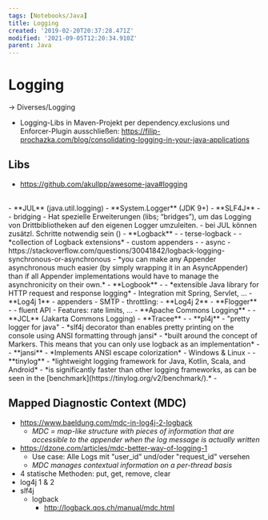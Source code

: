 ```yaml
---
tags: [Notebooks/Java]
title: Logging
created: '2019-02-20T20:37:28.471Z'
modified: '2021-09-05T12:20:34.910Z'
parent: Java
---
```


# Logging
→ Diverses/Logging
- Logging-Libs in Maven-Projekt per dependency.exclusions und Enforcer-Plugin ausschließen: <https://filip-prochazka.com/blog/consolidating-logging-in-your-java-applications>

## Libs
- <https://github.com/akullpp/awesome-java#logging>
<br/>
- **JUL** (java.util.logging)
- **System.Logger** (JDK 9+)
- **SLF4J**
  - <https://www.slf4j.org/>
  - bridging
    - Hat spezielle Erweiterungen (libs; “bridges”), um das Logging von Drittbibliotheken auf den eigenen Logger umzuleiten.
    - bei JUL können zusätzl. Schritte notwendig sein (<https://stackoverflow.com/questions/9117030/jul-to-slf4j-bridge>)
- **Logback**
  - <https://logback.qos.ch/index.html>
  - terse-logback
    - <https://tersesystems.github.io/terse-logback/>
    - *collection of Logback extensions*
  - custom appenders
    - <https://www.baeldung.com/custom-logback-appender>
  - async
    - https://stackoverflow.com/questions/30041842/logback-logging-synchronous-or-asynchronous
    - *you can make any Appender asynchronous much easier (by simply wrapping it in an AsyncAppender) than if all Appender implementations would have to manage the asynchronicity on their own.*
- **Logbook**
  - <https://github.com/zalando/logbook>
  - *extensible Java library for HTTP request and response logging*
  - Integration mit Spring, Servlet, ...
- **Log4j 1**
  - appenders
    - SMTP
      - throttling: <https://github.com/reaktor/log4j-email-throttle>
- **Log4j 2**
- **Flogger**
  - <https://github.com/google/flogger>
  - fluent API
  - Features: rate limits, ...
- **Apache Commons Logging**
  - <https://commons.apache.org/proper/commons-logging/>
- **JCL** (Jakarta Commons Logging)
- **Tracee**
  - <http://www.tracee.io/>
- **pl4j**
  - "pretty logger for java"
  - *slf4j decorator than enables pretty printing on the console using ANSI formatting through jansi*
  - *built around the concept of Markers. This means that you can only use logback as an implementation*
  - <https://github.com/ludovicianul/pl4j>
- **jansi**
  - *Implements ANSI escape colorization*
  - Windows & Linux
  - <https://github.com/fusesource/jansi>
- **tinylog**
  - *lightweight logging framework for Java, Kotlin, Scala, and Android*
  - *is significantly faster than other logging frameworks, as can be seen in the [benchmark](https://tinylog.org/v2/benchmark/).* 
  - <https://github.com/tinylog-org/tinylog> 


## Mapped Diagnostic Context (MDC)
- <https://www.baeldung.com/mdc-in-log4j-2-logback>
  - *MDC = map-like structure with pieces of information that are accessible to the appender when the log message is actually written*
- <https://dzone.com/articles/mdc-better-way-of-logging-1>
  - Use case: Alle Logs mit "user_id" und/oder "request_id" versehen
  - *MDC manages contextual information on a per-thread basis*
- 4 statische Methoden: put, get, remove, clear
- log4j 1 & 2
- slf4j
  - logback
    - <http://logback.qos.ch/manual/mdc.html>
